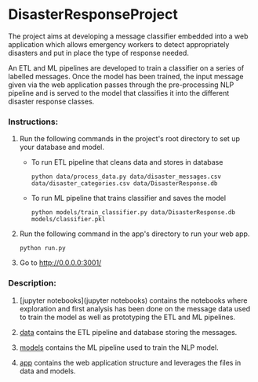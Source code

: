 # DisasterResponseProject
The project aims at developing a message classifier embedded into a web application which allows emergency workers to detect appropriately disasters and put in place the type of response needed.

An ETL and ML pipelines are developed to train a classifier on a series of labelled messages.
Once the model has been trained, the input message given via the web application passes through the pre-processing NLP pipeline and is served to the model that classifies it into the different disaster response classes.

### Instructions:
1. Run the following commands in the project's root directory to set up your database and model.

    - To run ETL pipeline that cleans data and stores in database

        `python data/process_data.py data/disaster_messages.csv data/disaster_categories.csv data/DisasterResponse.db`
    - To run ML pipeline that trains classifier and saves the model

        `python models/train_classifier.py data/DisasterResponse.db models/classifier.pkl`

2. Run the following command in the app's directory to run your web app.

    `python run.py`

3. Go to http://0.0.0.0:3001/

### Description:

1. [jupyter notebooks](jupyter notebooks) contains the notebooks where exploration and first analysis has been done on the message data used to train the model as well as prototyping the ETL and ML pipelines.

2. [data](data) contains the ETL pipeline and database storing the messages.

3. [models](models) contains the ML pipeline used to train the NLP model.

4. [app](app) contains the web application structure and leverages the files in data and models.
